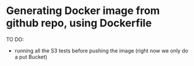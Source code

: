 # Generating Docker image from github repo, using Dockerfile

TO DO:

- running all the S3 tests before pushing the image (right now we only do a put Bucket)
